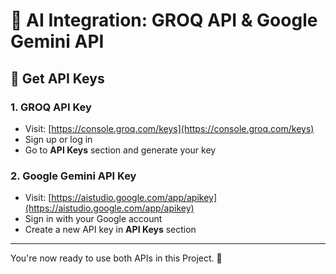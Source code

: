 # 🚀 AI Integration: GROQ API & Google Gemini API

## 🔐 Get API Keys

### 1. GROQ API Key
- Visit: [https://console.groq.com/keys](https://console.groq.com/keys)
- Sign up or log in
- Go to **API Keys** section and generate your key

### 2. Google Gemini API Key
- Visit: [https://aistudio.google.com/app/apikey](https://aistudio.google.com/app/apikey)
- Sign in with your Google account
- Create a new API key in **API Keys** section

---

You're now ready to use both APIs in this Project. 🎯
